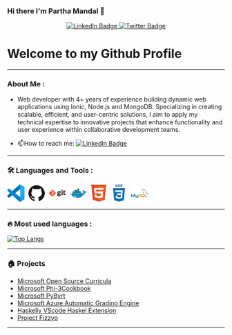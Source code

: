 ### Hi there I'm Partha Mandal 👋



<div id="badges" align="center">
  <a href="https://www.linkedin.com/in/partha-mandal-856801182">
    <img src="https://img.shields.io/badge/LinkedIn-blue?style=for-the-badge&logo=linkedin&logoColor=white" alt="LinkedIn Badge"/>
  </a>
  <a href="https://x.com/ParthaM57355838">
    <img src="https://img.shields.io/badge/Twitter-blue?style=for-the-badge&logo=twitter&logoColor=white" alt="Twitter Badge"/>
  </a>
</div>
<h1>
Welcome to my Github Profile
</h1>
</div>

---
### About Me :
- Web developer with 4+ years of experience building dynamic web applications using Ionic, Node.js and MongoDB. Specializing in creating
scalable, eﬃcient, and user-centric solutions, I aim to apply my technical expertise to innovative projects that enhance functionality and
user experience within collaborative development teams.

- :mailbox:How to reach me: [![LinkedIn Badge](https://img.shields.io/badge/LinkedIn-blue?style=for-the-badge&logo=linkedin&logoColor=white)](https://www.linkedin.com/in/partha-mandal-856801182)

---

### :hammer_and_wrench: Languages and Tools :
<div>

  <img src="https://github.com/devicons/devicon/blob/master/icons/vscode/vscode-original.svg" title="VSCode"  alt="VSCode" width="40" height="40"/>&nbsp;
  <img src="https://github.com/devicons/devicon/blob/master/icons/github/github-original.svg" title="Github" alt="Github" width="40" height="40"/>&nbsp;
  <img src="https://github.com/devicons/devicon/blob/master/icons/git/git-original-wordmark.svg" title="Git" alt="Git" width="40" height="40"/>&nbsp;
  <img src="https://github.com/devicons/devicon/blob/master/icons/docker/docker-original.svg" title="Docker" alt="Docker" width="40" height="40"/>&nbsp;
  <img src="https://github.com/devicons/devicon/blob/master/icons/html5/html5-original.svg" title="HTML5" alt="HTML" width="40" height="40"/>&nbsp;
  <img src="https://github.com/devicons/devicon/blob/master/icons/css3/css3-plain-wordmark.svg"  title="CSS3" alt="CSS" width="40" height="40"/>&nbsp;
  <img src="https://github.com/devicons/devicon/blob/master/icons/mysql/mysql-original-wordmark.svg" title="MySQL"  alt="MySQL" width="40" height="40"/>&nbsp;
</div>

---

### :fire: Most used languages :

[![Top Langs](https://img.shields.io/badge/LinkedIn-blue?style=for-the-badge&logo=linkedin&logoColor=white)](https://www.linkedin.com/in/partha-mandal-856801182)

---

### :house: Projects

- [Microsoft Open Source Curricula](https://aka.ms/curricula)
- [Microsoft Phi-3Cookbook](https://github.com/microsoft/phi-3cookbook)
- [Microsoft PyByrt](https://github.com/microsoft/pybryt)
- [Microsoft Azure Automatic Grading Engine](https://github.com/microsoft/AzureAutomaticGradingEngine)
- [Haskelly VScode Haskel Extension](https://marketplace.visualstudio.com/items?itemName=UCL.haskelly)
- [Project Fizzyo](https://github.com/Fizzyo)

---
